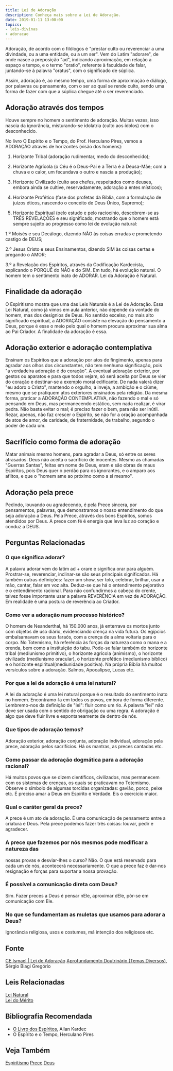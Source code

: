 ```yaml
---
title: Lei de Adoração
description: Conheça mais sobre a Lei de Adoração.
date: 2019-01-11 13:00:00
topics: 
- leis-divinas
- adoracao
---
```


Adoração, de acordo com o filólogos é "prestar culto ou reverenciar a uma
divindade, ou a uma entidade, ou a um ser". Vem do Latim "adorare", de onde
nasce a preposição "ad", indicando aproximação, em relação a espaço e tempo, e o
termo "oratio", referente à faculdade de falar, juntando-se à palavra "oratus",
com o significado de súplica. 

Assim, adoração é, ao mesmo tempo, uma forma de aproximação e diálogo, por
palavras ou pensamento, com o ser ao qual se rende culto, sendo uma forma de
fazer com que a súplica chegue até o ser reverenciado.

## Adoração através dos tempos
Houve sempre no homem o sentimento de adoração. Muitas vezes, isso nascia da
ignorância, misturando-se idolatria (culto aos ídolos) com o desconhecido. 

No livro O Espírito e o Tempo, do Prof. Herculano Pires, vemos a ADORAÇÃO
através de horizontes (visão dos homens): 

1) Horizonte Tribal (adoração rudimentar, medo do desconhecido); 

2) Horizonte Agrícola (o Céu é o Deus-Pai e a Terra é a Deusa-Mãe; com a chuva e
o calor, um fecundava o outro e nascia a produção); 

3) Horizonte Civilizado
(culto aos chefes, respeitados como deuses, embora ainda se cultive,
reservadamente, adoração a entes místicos); 

4) Horizonte Profético (fase dos profetas da Bíblia, com a formulação de juízos
éticos, nascendo o conceito de Deus Único, Supremo); 

5) Horizonte Espiritual (pelo estudo e pelo raciocínio, descobrem-se as TRÊS
REVELAÇÕES e seu significado, mostrando que o homem está sempre sujeito ao
progresso como lei de evolução natural: 

1.º Moisés e seu Decálogo, dizendo NÃO às coisas erradas e prometendo castigo de
DEUS; 

2.º Jesus Cristo e seus Ensinamentos, dizendo SIM às coisas certas e
pregando o AMOR; 

3.º a Revelação dos Espíritos, através da Codificação Kardecista, explicando o
PORQUÊ do NÃO e do SIM. Em tudo, há evolução natural. O homem tem o sentimento
inato de ADORAR.  Lei da Adoração é Natural.

## Finalidade da adoração
O Espiritismo mostra que uma das Leis Naturais é a Lei de Adoração. Essa Lei
Natural, como já vimos em aula anterior, não depende da vontade do homem, mas
dos desígnios de Deus. No sentido excelso, no mais alto significado espiritual,
a ADORAÇÃO consiste na elevação do pensamento a Deus, porque é esse o meio pelo
qual o homem procura aproximar sua alma ao Pai Criador. A finalidade da adoração
é essa.

## Adoração exterior e adoração contemplativa
Ensinam os Espíritos que a adoração por atos de fingimento, apenas para agradar
aos olhos dos circunstantes, não tem nenhuma significação, pois "a verdadeira
adoração é do coração". A eventual adoração exterior, por gestos ou aparatos e
para que todos vejam, só será aceita por Deus se vier do coração e destinar-se a
exemplo moral edificante. De nada valerá dizer "eu adoro o Cristo", mantendo o
orgulho, a inveja, a ambição e o ciúme, mesmo que se pratiquem atos exteriores
ensinados pela religião. Da mesma forma, praticar a ADORAÇÃO CONTEMPLATIVA, não
fazendo o mal e só pensando em Deus, mas permanecendo estático, sem nada
realizar, é virar pedra. Não basta evitar o mal; é preciso fazer o bem, para não
ser inútil. Rezar, apenas, não faz crescer o Espírito, se não for a oração
acompanhada de atos de amor, de caridade, de fraternidade, de trabalho, segundo
o poder de cada um.

## Sacrifício como forma de adoração
Matar animais mesmo homens, para agradar a Deus, só entre os seres atrasados.
Deus não aceita o sacrifício de inocentes. Mesmo as chamadas "Guerras Santas",
feitas em nome de Deus, eram e são obras de maus Espíritos, pois Deus quer o
perdão para os ignorantes, e o amparo aos aflitos, e que o "homem ame ao próximo
como a si mesmo".

## Adoração pela prece
Pedindo, louvando ou agradecendo, é pela Prece sincera, por pensamentos,
palavras, que demonstramos o nosso entendimento do que seja adoração a Deus.
Pela Prece, através dos bons Espíritos, somos atendidos por Deus. A prece com fé
é energia que leva luz ao coração e conduz a DEUS.


## Perguntas Relacionadas

### O que significa adorar?
A palavra adorar vem do latim ad + orare e significa orar para alguém.
Prostrar-se, reverenciar, inclinar-se são seus principais significados.
Há também outras definições: fazer um show, ser tolo, celebrar, brilhar,
usar a mão, cantar, falar em voz alta. Deduz-se que há o entendimento
pejorativo e o entendimento racional. Para não confundirmos a cabeça do
crente, talvez fosse importante usar a palavra REVERÊNCIA em vez de
ADORAÇÃO. Em realidade é uma postura de reverência ao Criador.

### Como ver a adoração num processo histórico?
O homem de Neanderthal, há 150.000 anos, já enterrava os mortos junto
com objetos de uso diário, evidenciando crença na vida futura. Os
egípcios embalsamavam os seus faraós, com a crença de a alma voltaria
para o corpo. No Totemismo, há referência às forças da natureza como o
mana e a orenda, bem como a instituição do tabu. Pode-se falar
também do horizonte tribal (mediunismo primitivo), o horizonte
agrícola (animismo), o horizonte civilizado (mediunismo oracular), o
horizonte profético (mediunismo bíblico) e o horizonte
espiritual(mediunidade positiva). Na própria Bíblia há muitos
versículos sobre a adoração. Salmos, Apocalipse, Lucas etc.

### Por que a lei de adoração é uma lei natural?
A lei da adoração é uma lei natural porque é o resultado do sentimento
inato no homem. Encontramo-la em todos os povos, embora de forma
diferente. Lembremo-nos da definição de "lei": fluir como um rio. A
palavra "lei" não deve ser usada com o sentido de obrigação ou uma
regra. A adoração é algo que deve fluir livre e espontaneamente de
dentro de nós.

### Que tipos de adoração temos?
Adoração exterior, adoração conjunta, adoração individual, adoração pela
prece, adoração pelos sacrifícios. Há os mantras, as preces cantadas
etc.

### Como passar da adoração dogmática para a adoração racional?
Há muitos povos que se dizem científicos, civilizados, mas permanecem
com os sistemas de crenças, os quais se praticavam no Totemismo. Observe
o símbolo de algumas torcidas organizadas: gavião, porco, peixe etc. É
preciso amar a Deus em Espírito e Verdade. Eis o exercício maior.

### Qual o caráter geral da prece?
A prece é um ato de adoração. É uma comunicação de pensamento entre a
criatura e Deus. Pela prece podemos fazer três coisas: louvar, pedir e
agradecer.

### A prece que fazemos por nós mesmos pode modificar a natureza das
nossas provas e desviar-lhes o curso?
Não. O que está reservado para cada um de nós, acontecerá
necessariamente. O que a prece faz é dar-nos resignação e forças para
suportar a nossa provação.

### É possível a comunicação direta com Deus?
Sim. Fazer preces a Deus é pensar nEle, aproximar dEle, pôr-se em
comunicação com Ele.

### No que se fundamentam as muletas que usamos para adorar a Deus?
Ignorância religiosa, usos e costumes, má intenção dos religiosos etc.


## Fonte
[CE Ismael | Lei de Adoração](https://www.ceismael.com.br/download/apostila/apost1.htm#LEI%20DE%20ADORA%C3%87%C3%83O)
[Aprofundamento Doutrinário (Temas Diversos)](https://sites.google.com/view/aprofundamentodoutrinario/lei-de-adoração), Sérgio Biagi Gregório

## Leis Relacionadas
[Lei Natural](../natural)  
[Lei do Mérito](../merito)  

## Bibliografia Recomendada
* [O Livro dos Espíritos](/livros/livro-dos-espiritos), Allan Kardec  
* O Espírito e o Tempo, Herculano Pires

## Veja Também
[Espiritismo](/espiritismo)
[Prece](/sobre/prece)
[Deus](/sobre/deus)

